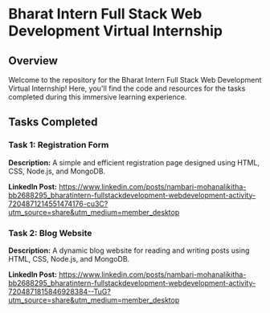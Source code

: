 # Bharat Intern Full Stack Web Development Virtual Internship

## Overview

Welcome to the repository for the Bharat Intern Full Stack Web Development Virtual Internship! Here, you'll find the code and resources for the tasks completed during this immersive learning experience.

## Tasks Completed

### Task 1: Registration Form

**Description:** A simple and efficient registration page designed using HTML, CSS, Node.js, and MongoDB.

**LinkedIn Post:** https://www.linkedin.com/posts/nambari-mohanalikitha-bb2688295_bharatintern-fullstackdevelopment-webdevelopment-activity-7204871214551474176-cu3C?utm_source=share&utm_medium=member_desktop

### Task 2: Blog Website

**Description:** A dynamic blog website for reading and writing posts using HTML, CSS, Node.js, and MongoDB.


**LinkedIn Post:** https://www.linkedin.com/posts/nambari-mohanalikitha-bb2688295_bharatintern-fullstackdevelopment-webdevelopment-activity-7204871815846928384--TuG?utm_source=share&utm_medium=member_desktop
